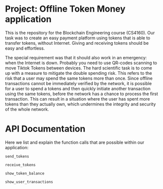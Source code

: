 # Project: Offline Token Money application

This is the repository for the Blockchain Engineering course (CS4160). Our task was to create an easy payment platform using tokens that is able to transfer tokens, without Internet. Giving and receiving tokens should be easy and effortless. 

The special requirement was that it should also work in an emergency: when the Internet is down. Probably you need to use QR-codes scanning to move Tiktok Tokens between devices. The hard scientific task is to come up with a measure to mitigate the double spending risk. This refers to the risk that a user may spend the same tokens more than once. Since offline transactions cannot be immediately verified by the network, it is possible for a user to spend a tokens and then quickly initiate another transaction using the same tokens, before the network has a chance to process the first transaction. This can result in a situation where the user has spent more tokens than they actually own, which undermines the integrity and security of the whole network. 



# API Documentation

Here we list and explain the function calls that are possible within our application:

```send_tokens```

```receive_tokens```

```show_token_balance```

```show_user_transactions```



